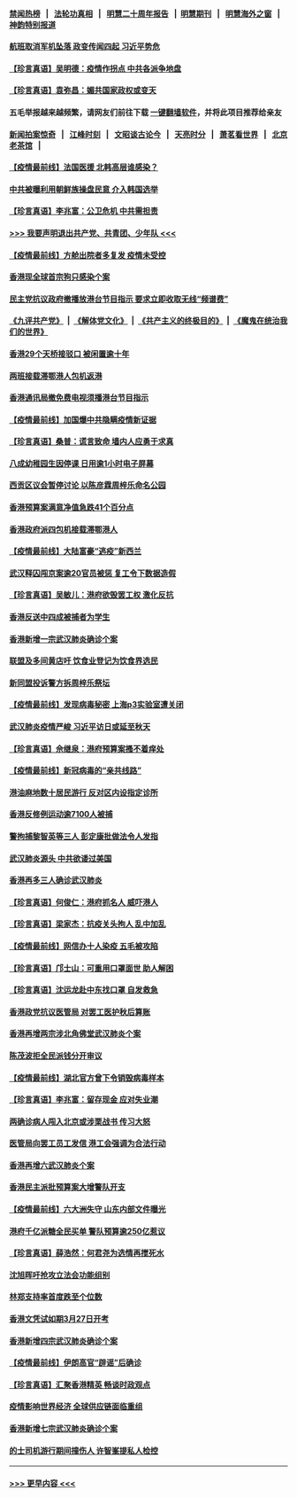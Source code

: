 #### [禁闻热榜](热点新闻.md?=0)  &nbsp;&nbsp;|&nbsp;&nbsp; [法轮功真相](https://github.com/gfw-breaker/truth/blob/master/README.md?=0) &nbsp;&nbsp;|&nbsp;&nbsp; [明慧二十周年报告](https://github.com/gfw-breaker/mh-reports/blob/master/README.md?=0) &nbsp;&nbsp;|&nbsp;&nbsp;[明慧期刊](https://github.com/gfw-breaker/mh-qikan) &nbsp;&nbsp;|&nbsp;&nbsp; [明慧海外之窗](https://github.com/gfw-breaker/mh-news/blob/master/README.md?=0) &nbsp;&nbsp;|&nbsp;&nbsp; [神韵特别报道](https://github.com/gfw-breaker/mh-news/blob/master/shenyun.md?=0)
#### [航班取消军机坠落 政变传闻四起 习近平势危](../pages/nsc415/n11925467.md?t=03090803) 
#### [【珍言真语】吴明德：疫情作拐点 中共各派争地盘](../pages/nsc415/n11925299.md?t=03090803) 
#### [【珍言真语】袁弥昌：媚共国家政权或变天](../pages/nsc415/n11923199.md?t=03090803) 
#### 五毛举报越来越频繁，请网友们前往下载 [一键翻墙软件](https://github.com/gfw-breaker/ssr-accounts)，并将此项目推荐给亲友
#### [新闻拍案惊奇](https://github.com/gfw-breaker/banned-news/blob/master/pages/link4.md) &nbsp;&nbsp;|&nbsp;&nbsp; [江峰时刻](https://github.com/gfw-breaker/banned-news/blob/master/pages/link4.md) &nbsp;&nbsp;|&nbsp;&nbsp; [文昭谈古论今](https://github.com/gfw-breaker/banned-news/blob/master/pages/link4.md) &nbsp;&nbsp;|&nbsp;&nbsp; [天亮时分](https://github.com/gfw-breaker/banned-news/blob/master/pages/link4.md) &nbsp;&nbsp;|&nbsp;&nbsp; [萧茗看世界](https://github.com/gfw-breaker/banned-news/blob/master/pages/link4.md) &nbsp;&nbsp;|&nbsp;&nbsp; [北京老茶馆](https://github.com/gfw-breaker/banned-news/blob/master/pages/link4.md) &nbsp;&nbsp;|&nbsp;&nbsp; 
#### [【疫情最前线】法国医援 北韩高层谁感染？](../pages/nsc415/n11920850.md?t=03090803) 
#### [中共被曝利用朝鲜族操盘民意 介入韩国选举](../pages/nsc415/n11921006.md?t=03090803) 
#### [【珍言真语】李兆富：公卫危机 中共需担责](../pages/nsc415/n11920422.md?t=03090803) 
#### [>>> 我要声明退出共产党、共青团、少年队 <<<](https://github.com/begood0513/goodnews/blob/master/quit/letter.md) 
#### [【疫情最前线】方舱出院者多复发 疫情未受控](../pages/nsc415/n11918637.md?t=03090803) 
#### [香港现全球首宗狗只感染个案](../pages/nsc415/n11918710.md?t=03090803) 
#### [民主党抗议政府撤播放港台节目指示 要求立即收取无线“频谱费”](../pages/nsc415/n11918681.md?t=03090803) 
#### [《九评共产党》](https://github.com/begood0513/9ping.md/blob/master/README.md) &nbsp;|&nbsp; [《解体党文化》](../../../../jtdwh.md/blob/master/README.md)  &nbsp;|&nbsp; [《共产主义的终极目的》](../../../../gczydzjmd.md/blob/master/README.md) &nbsp;|&nbsp; [《魔鬼在统治我们的世界》](../../../../mgztzwmdsj.md/blob/master/README.md) 
#### [香港29个天桥接驳口 被闲置逾十年](../pages/nsc415/n11918654.md?t=03090803) 
#### [两班接载滞鄂港人包机返港](../pages/nsc415/n11915855.md?t=03090803) 
#### [香港通讯局撤免费电视须播港台节目指示](../pages/nsc415/n11915831.md?t=03090803) 
#### [【疫情最前线】加国爆中共隐瞒疫情新证据](../pages/nsc415/n11915482.md?t=03090803) 
#### [【珍言真语】桑普：谎言致命 墙内人应勇于求真](../pages/nsc415/n11915169.md?t=03090803) 
#### [八成幼稚园生因停课 日用逾1小时电子屏幕](../pages/nsc415/n11913263.md?t=03090803) 
#### [西贡区议会暂停讨论 以陈彦霖周梓乐命名公园](../pages/nsc415/n11913248.md?t=03090803) 
#### [香港预算案满意净值急跌41个百分点](../pages/nsc415/n11913236.md?t=03090803) 
#### [香港政府派四包机接载滞鄂港人](../pages/nsc415/n11913211.md?t=03090803) 
#### [【疫情最前线】大陆富豪“逃疫”新西兰](../pages/nsc415/n11913160.md?t=03090803) 
#### [武汉释囚闯京案逾20官员被惩 复工令下数据造假](../pages/nsc415/n11912743.md?t=03090803) 
#### [【珍言真语】吴敏儿：港府欲毁罢工权 激化反抗](../pages/nsc415/n11912457.md?t=03090803) 
#### [香港反送中四成被捕者为学生](../pages/nsc415/n11910730.md?t=03090803) 
#### [香港新增一宗武汉肺炎确诊个案](../pages/nsc415/n11910724.md?t=03090803) 
#### [联盟及多间黄店吁 饮食业登记为饮食界选民](../pages/nsc415/n11910718.md?t=03090803) 
#### [新同盟投诉警方拆周梓乐祭坛](../pages/nsc415/n11910707.md?t=03090803) 
#### [【疫情最前线】发现病毒秘密 上海p3实验室遭关闭](../pages/nsc415/n11910640.md?t=03090803) 
#### [武汉肺炎疫情严峻 习近平访日或延至秋天](../pages/nsc415/n11910570.md?t=03090803) 
#### [【珍言真语】佘继泉：港府预算案搔不着痒处](../pages/nsc415/n11910011.md?t=03090803) 
#### [【疫情最前线】新冠病毒的“亲共线路”](../pages/nsc415/n11907734.md?t=03090803) 
#### [港油麻地数十居民游行 反对区内设指定诊所](../pages/nsc415/n11907900.md?t=03090803) 
#### [香港反修例运动逾7100人被捕](../pages/nsc415/n11907922.md?t=03090803) 
#### [警拘捕黎智英等三人 彭定康批做法令人发指](../pages/nsc415/n11907905.md?t=03090803) 
#### [武汉肺炎源头 中共欲诿过美国](../pages/nsc415/n11907665.md?t=03090803) 
#### [香港再多三人确诊武汉肺炎](../pages/nsc415/n11907846.md?t=03090803) 
#### [【珍言真语】何俊仁：港府抓名人 威吓港人](../pages/nsc415/n11907561.md?t=03090803) 
#### [【珍言真语】梁家杰：抗疫关头拘人 乱中加乱](../pages/nsc415/n11907444.md?t=03090803) 
#### [【疫情最前线】网信办十人染疫 五毛被攻陷](../pages/nsc415/n11903757.md?t=03090803) 
#### [【珍言真语】邝士山：可重用口罩面世 助人解困](../pages/nsc415/n11903875.md?t=03090803) 
#### [【珍言真语】沈运龙赴中东找口罩 自发救急](../pages/nsc415/n11903291.md?t=03090803) 
#### [香港政党抗议医管局 对罢工医护秋后算账](../pages/nsc415/n11901746.md?t=03090803) 
#### [香港再增两宗涉北角佛堂武汉肺炎个案](../pages/nsc415/n11901737.md?t=03090803) 
#### [陈茂波拒全民派钱分开审议](../pages/nsc415/n11901672.md?t=03090803) 
#### [【疫情最前线】湖北官方曾下令销毁病毒样本](../pages/nsc415/n11901518.md?t=03090803) 
#### [【珍言真语】李兆富：留存现金 应对失业潮](../pages/nsc415/n11901448.md?t=03090803) 
#### [两确诊病人闯入北京或涉栗战书 传习大怒](../pages/nsc415/n11901180.md?t=03090803) 
#### [医管局向罢工员工发信 港工会强调为合法行动](../pages/nsc415/n11898870.md?t=03090803) 
#### [香港再增六武汉肺炎个案](../pages/nsc415/n11898843.md?t=03090803) 
#### [香港民主派批预算案大增警队开支](../pages/nsc415/n11898813.md?t=03090803) 
#### [【疫情最前线】六大洲失守 山东内部文件曝光](../pages/nsc415/n11898455.md?t=03090803) 
#### [港府千亿派糖全民买单 警队预算逾250亿惹议](../pages/nsc415/n11898608.md?t=03090803) 
#### [【珍言真语】薛浩然：何君尧为选情再搅死水](../pages/nsc415/n11898269.md?t=03090803) 
#### [沈旭晖吁抢攻立法会功能组别](../pages/nsc415/n11896084.md?t=03090803) 
#### [林郑支持率首度跌至个位数](../pages/nsc415/n11896058.md?t=03090803) 
#### [香港文凭试如期3月27日开考](../pages/nsc415/n11896055.md?t=03090803) 
#### [香港新增四宗武汉肺炎确诊个案](../pages/nsc415/n11896040.md?t=03090803) 
#### [【疫情最前线】伊朗高官“辟谣”后确诊](../pages/nsc415/n11895902.md?t=03090803) 
#### [【珍言真语】汇聚香港精英 畅谈时政观点](../pages/nsc415/n11895733.md?t=03090803) 
#### [疫情影响世界经济 全球供应链面临重组](../pages/nsc415/n11895634.md?t=03090803) 
#### [香港新增七宗武汉肺炎确诊个案](../pages/nsc415/n11893498.md?t=03090803) 
#### [的士司机游行期间撞伤人 许智峯提私人检控](../pages/nsc415/n11893483.md?t=03090803) 

----
#### [ >>> 更早内容 <<< ](../indexes/nsc415-earlier.md)
